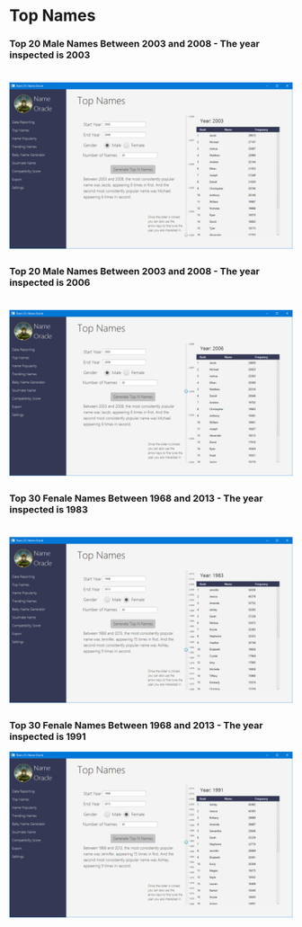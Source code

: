 # Top Names
### Top 20 Male Names Between 2003 and 2008 - The year inspected is 2003

![](https://github.com/hjjeongaa/3111H-project-t23/blob/master/Documentation/images/png/screenshots/topnnames/topn_1_1.png)
======
### Top 20 Male Names Between 2003 and 2008 - The year inspected is 2006

![](https://github.com/hjjeongaa/3111H-project-t23/blob/master/Documentation/images/png/screenshots/topnnames/topn_1_2.png)
======
### Top 30 Fenale Names Between 1968 and 2013 - The year inspected is 1983

![](https://github.com/hjjeongaa/3111H-project-t23/blob/master/Documentation/images/png/screenshots/topnnames/topn_2_1.png)
======
### Top 30 Fenale Names Between 1968 and 2013 - The year inspected is 1991

![](https://github.com/hjjeongaa/3111H-project-t23/blob/master/Documentation/images/png/screenshots/topnnames/topn_2_2.png)
